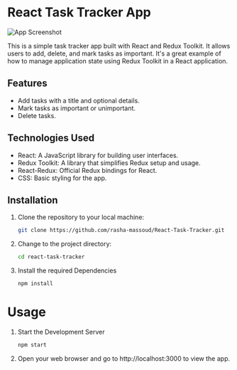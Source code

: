 # React Task Tracker App

![App Screenshot](screenshot.png)

This is a simple task tracker app built with React and Redux Toolkit. It allows users to add, delete, and mark tasks as important. It's a great example of how to manage application state using Redux Toolkit in a React application.

## Features

- Add tasks with a title and optional details.
- Mark tasks as important or unimportant.
- Delete tasks.

## Technologies Used

- React: A JavaScript library for building user interfaces.
- Redux Toolkit: A library that simplifies Redux setup and usage.
- React-Redux: Official Redux bindings for React.
- CSS: Basic styling for the app.

## Installation

1. Clone the repository to your local machine:

    ```bash
    git clone https://github.com/rasha-massoud/React-Task-Tracker.git

2. Change to the project directory:

    ```bash
    cd react-task-tracker

3. Install the required Dependencies

    ```bash
    npm install


# Usage

1. Start the Development Server

    ```bash
    npm start

2. Open your web browser and go to http://localhost:3000 to view the app.